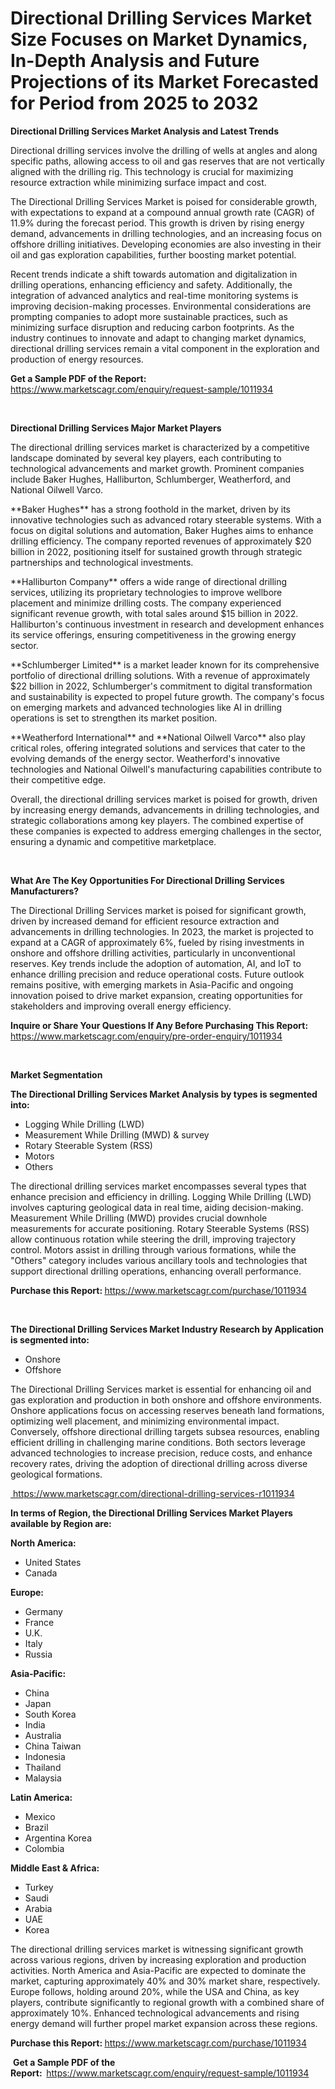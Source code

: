 <p><h1>Directional Drilling Services Market Size Focuses on Market Dynamics, In-Depth Analysis and Future Projections of its Market Forecasted for Period from 2025 to 2032</h1></p><p><strong>Directional Drilling Services Market Analysis and Latest Trends</strong></p>
<p><p>Directional drilling services involve the drilling of wells at angles and along specific paths, allowing access to oil and gas reserves that are not vertically aligned with the drilling rig. This technology is crucial for maximizing resource extraction while minimizing surface impact and cost. </p><p>The Directional Drilling Services Market is poised for considerable growth, with expectations to expand at a compound annual growth rate (CAGR) of 11.9% during the forecast period. This growth is driven by rising energy demand, advancements in drilling technologies, and an increasing focus on offshore drilling initiatives. Developing economies are also investing in their oil and gas exploration capabilities, further boosting market potential. </p><p>Recent trends indicate a shift towards automation and digitalization in drilling operations, enhancing efficiency and safety. Additionally, the integration of advanced analytics and real-time monitoring systems is improving decision-making processes. Environmental considerations are prompting companies to adopt more sustainable practices, such as minimizing surface disruption and reducing carbon footprints. As the industry continues to innovate and adapt to changing market dynamics, directional drilling services remain a vital component in the exploration and production of energy resources.</p></p>
<p><strong>Get a Sample PDF of the Report:&nbsp;</strong> <a href="https://www.marketscagr.com/enquiry/request-sample/1011934?utm_campaign=2934&utm_medium=2&utm_source=Github&utm_content=ia&utm_term=17042025&utm_id=directional-drilling-services">https://www.marketscagr.com/enquiry/request-sample/1011934</a></p>
<p>&nbsp;</p>
<p><strong>Directional Drilling Services Major Market Players</strong></p>
<p><p>The directional drilling services market is characterized by a competitive landscape dominated by several key players, each contributing to technological advancements and market growth. Prominent companies include Baker Hughes, Halliburton, Schlumberger, Weatherford, and National Oilwell Varco.</p><p>**Baker Hughes** has a strong foothold in the market, driven by its innovative technologies such as advanced rotary steerable systems. With a focus on digital solutions and automation, Baker Hughes aims to enhance drilling efficiency. The company reported revenues of approximately $20 billion in 2022, positioning itself for sustained growth through strategic partnerships and technological investments.</p><p>**Halliburton Company** offers a wide range of directional drilling services, utilizing its proprietary technologies to improve wellbore placement and minimize drilling costs. The company experienced significant revenue growth, with total sales around $15 billion in 2022. Halliburton's continuous investment in research and development enhances its service offerings, ensuring competitiveness in the growing energy sector.</p><p>**Schlumberger Limited** is a market leader known for its comprehensive portfolio of directional drilling solutions. With a revenue of approximately $22 billion in 2022, Schlumberger's commitment to digital transformation and sustainability is expected to propel future growth. The company's focus on emerging markets and advanced technologies like AI in drilling operations is set to strengthen its market position.</p><p>**Weatherford International** and **National Oilwell Varco** also play critical roles, offering integrated solutions and services that cater to the evolving demands of the energy sector. Weatherford's innovative technologies and National Oilwell's manufacturing capabilities contribute to their competitive edge.</p><p>Overall, the directional drilling services market is poised for growth, driven by increasing energy demands, advancements in drilling technologies, and strategic collaborations among key players. The combined expertise of these companies is expected to address emerging challenges in the sector, ensuring a dynamic and competitive marketplace.</p></p>
<p>&nbsp;</p>
<p><strong>What Are The Key Opportunities For Directional Drilling Services Manufacturers?</strong></p>
<p><p>The Directional Drilling Services market is poised for significant growth, driven by increased demand for efficient resource extraction and advancements in drilling technologies. In 2023, the market is projected to expand at a CAGR of approximately 6%, fueled by rising investments in onshore and offshore drilling activities, particularly in unconventional reserves. Key trends include the adoption of automation, AI, and IoT to enhance drilling precision and reduce operational costs. Future outlook remains positive, with emerging markets in Asia-Pacific and ongoing innovation poised to drive market expansion, creating opportunities for stakeholders and improving overall energy efficiency.</p></p>
<p><strong>Inquire or Share Your Questions If Any Before Purchasing This Report:</strong> <a href="https://www.marketscagr.com/enquiry/pre-order-enquiry/1011934?utm_campaign=2934&utm_medium=2&utm_source=Github&utm_content=ia&utm_term=17042025&utm_id=directional-drilling-services">https://www.marketscagr.com/enquiry/pre-order-enquiry/1011934</a></p>
<p>&nbsp;</p>
<p><strong>Market Segmentation</strong></p>
<p><strong>The Directional Drilling Services Market Analysis by types is segmented into:</strong></p>
<p><ul><li>Logging While Drilling (LWD)</li><li>Measurement While Drilling (MWD) & survey</li><li>Rotary Steerable System (RSS)</li><li>Motors</li><li>Others</li></ul></p>
<p><p>The directional drilling services market encompasses several types that enhance precision and efficiency in drilling. Logging While Drilling (LWD) involves capturing geological data in real time, aiding decision-making. Measurement While Drilling (MWD) provides crucial downhole measurements for accurate positioning. Rotary Steerable Systems (RSS) allow continuous rotation while steering the drill, improving trajectory control. Motors assist in drilling through various formations, while the "Others" category includes various ancillary tools and technologies that support directional drilling operations, enhancing overall performance.</p></p>
<p><strong>Purchase this Report:&nbsp;</strong><a href="https://www.marketscagr.com/purchase/1011934?utm_campaign=2934&utm_medium=2&utm_source=Github&utm_content=ia&utm_term=17042025&utm_id=directional-drilling-services">https://www.marketscagr.com/purchase/1011934</a></p>
<p>&nbsp;</p>
<p><strong>The Directional Drilling Services Market Industry Research by Application is segmented into:</strong></p>
<p><ul><li>Onshore</li><li>Offshore</li></ul></p>
<p><p>The Directional Drilling Services market is essential for enhancing oil and gas exploration and production in both onshore and offshore environments. Onshore applications focus on accessing reserves beneath land formations, optimizing well placement, and minimizing environmental impact. Conversely, offshore directional drilling targets subsea resources, enabling efficient drilling in challenging marine conditions. Both sectors leverage advanced technologies to increase precision, reduce costs, and enhance recovery rates, driving the adoption of directional drilling across diverse geological formations.</p></p>
<p><a href="https://www.marketscagr.com/directional-drilling-services-r1011934?utm_campaign=2934&utm_medium=2&utm_source=Github&utm_content=ia&utm_term=17042025&utm_id=directional-drilling-services">&nbsp;https://www.marketscagr.com/directional-drilling-services-r1011934</a></p>
<p><strong>In terms of Region, the Directional Drilling Services Market Players available by Region are:</strong></p>
<p>
    <p> <strong> North America: </strong>
        <ul>
            <li>United States</li>
            <li>Canada</li>
        </ul>
        </p> 
    <p> <strong> Europe: </strong>
        <ul>
            <li>Germany</li>
            <li>France</li>
            <li>U.K.</li>
            <li>Italy</li>
            <li>Russia</li>
        </ul>
        </p> 
    <p> <strong> Asia-Pacific: </strong>
        <ul>
            <li>China</li>
            <li>Japan</li>
            <li>South Korea</li>
            <li>India</li>
            <li>Australia</li>
            <li>China Taiwan</li>
            <li>Indonesia</li>
            <li>Thailand</li>
            <li>Malaysia</li>
        </ul>
        </p> 
    <p> <strong> Latin America: </strong>
        <ul>
            <li>Mexico</li>
            <li>Brazil</li>
            <li>Argentina Korea</li>
            <li>Colombia</li>
        </ul>
        </p> 
    <p> <strong> Middle East & Africa: </strong>
        <ul>
            <li>Turkey</li>
            <li>Saudi</li>
            <li>Arabia</li>
            <li>UAE</li>
            <li>Korea</li>
        </ul>
    </p>
    </p>
<p><p>The directional drilling services market is witnessing significant growth across various regions, driven by increasing exploration and production activities. North America and Asia-Pacific are expected to dominate the market, capturing approximately 40% and 30% market share, respectively. Europe follows, holding around 20%, while the USA and China, as key players, contribute significantly to regional growth with a combined share of approximately 10%. Enhanced technological advancements and rising energy demand will further propel market expansion across these regions.</p></p>
<p><strong>Purchase this Report: </strong><a href="https://www.marketscagr.com/purchase/1011934?utm_campaign=2934&utm_medium=2&utm_source=Github&utm_content=ia&utm_term=17042025&utm_id=directional-drilling-services">https://www.marketscagr.com/purchase/1011934</a></p>
<p>&nbsp;<strong>Get a Sample PDF of the Report:&nbsp;&nbsp;</strong><a href="https://www.marketscagr.com/enquiry/request-sample/1011934?utm_campaign=2934&utm_medium=2&utm_source=Github&utm_content=ia&utm_term=17042025&utm_id=directional-drilling-services">https://www.marketscagr.com/enquiry/request-sample/1011934</a></p>
<p><strong></strong></p>
<p><p></p><p></p><p></p></p>